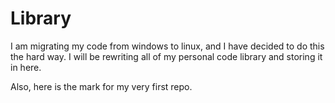 # Library
I am migrating my code from windows to linux, and I have decided to do this the hard way.
I will be rewriting all of my personal code library and storing it in here.

Also, here is the mark for my very first repo.
